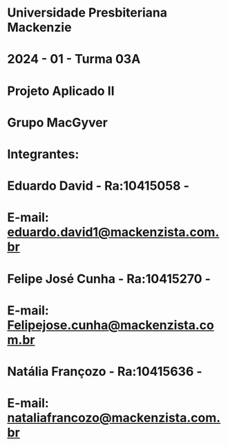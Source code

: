 # Universidade Presbiteriana Mackenzie
# 2024 - 01 - Turma 03A
# Projeto Aplicado II
# Grupo MacGyver

# Integrantes:
# Eduardo David      - Ra:10415058 - 
# E-mail: eduardo.david1@mackenzista.com.br
# Felipe José Cunha  - Ra:10415270 - 
# E-mail: Felipejose.cunha@mackenzista.com.br
# Natália Françozo   - Ra:10415636 - 
# E-mail: nataliafrancozo@mackenzista.com.br

